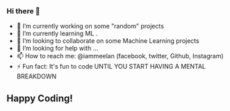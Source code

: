 ### Hi there 👋

<!--
**acharyarupak391/acharyarupak391** is a ✨ _special_ ✨ repository because its `README.md` (this file) appears on your GitHub profile. !-->

- 🔭 I’m currently working on some "random" projects
- 🌱 I’m currently learning ML .
- 👯 I’m looking to collaborate on some Machine Learning projects
- 🤔 I’m looking for help with ...
- 📫 How to reach me: @iammeelan (facebook, twitter, Github, Instagram)
- ⚡ Fun fact: It's fun to code UNTIL YOU START HAVING A MENTAL BREAKDOWN 

## Happy Coding!
